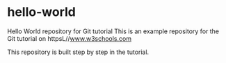 # hello-world
Hello World repository for Git tutorial
This is an example repository for the Git tutorial on httpsL//www.w3schools.com

This repository is built step by step in the tutorial.